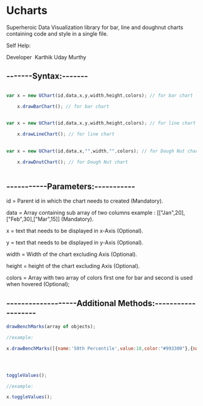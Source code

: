 # Ucharts
Superheroic Data Visualization library for bar, line and doughnut charts containing code and style in a single file.


Self Help:

Developer  Karthik Uday Murthy

## -------Syntax:-------

```javascript

var x = new UChart(id,data,x,y,width,height,colors); // for bar chart

    x.drawBarChart(); // for bar chart
    
    
var x = new UChart(id,data,x,y,width,height,colors); // for line chart

    x.drawLineChart(); // for line chart
    
    
var x = new UChart(id,data,x,"",width,"",colors); // for Dough Nut chart

    x.drawDnutChart(); // for Dough Nut chart
    
```
    
## -----------Parameters:-----------

id = Parent id in which the chart needs to created (Mandatory).

data = Array containing sub array of two columns example : [["Jan",20],["Feb",30],["Mar",15]] (Mandatory).

x = text that needs to be displayed in x-Axis (Optional).

y = text that needs to be displayed in y-Axis (Optional).

width = Width of the chart excluding Axis (Optional).

height = height of the chart excluding Axis (Optional).

colors = Array with two array of colors first one for bar and second is used when hovered (Optional);



## -------------------Additional Methods:-------------------

```javascript
drawBenchMarks(array of objects);

//example:

x.drawBenchMarks([{name:'50th Percentile',value:18,color:"#993300"},{name:'75th Percentile',value:36,color:"#009933"}]);




toggleValues();

//example:

x.toggleValues();

```
